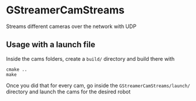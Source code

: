 # GStreamerCamStreams

Streams different cameras over the network with UDP

## Usage with a launch file

Inside the cams folders, create a ```build/``` directory and build there with 

```
cmake ..
make
```

Once you did that for every cam, go inside the ```GStreamerCamStreams/launch/``` directory and launch the cams for the desired robot